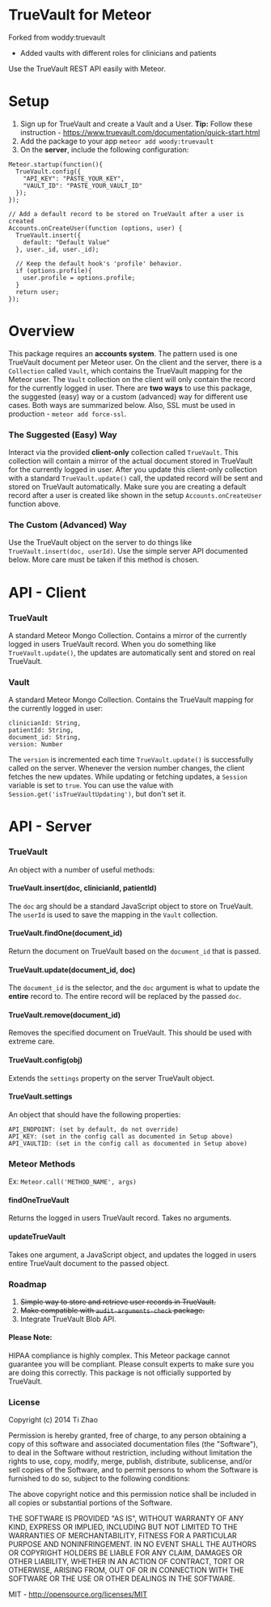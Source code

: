 TrueVault for Meteor
=============================

Forked from woddy:truevault
- Added vaults with different roles for clinicians and patients

Use the TrueVault REST API easily with Meteor.

# Setup
1. Sign up for TrueVault and create a Vault and a User. **Tip:** Follow these instruction - https://www.truevault.com/documentation/quick-start.html
2. Add the package to your app `meteor add woody:truevault`
3. On the **server**, include the following configuration:

```
Meteor.startup(function(){
  TrueVault.config({
    "API_KEY": "PASTE_YOUR_KEY",
    "VAULT_ID": "PASTE_YOUR_VAULT_ID"
  });
});

// Add a default record to be stored on TrueVault after a user is created
Accounts.onCreateUser(function (options, user) {
  TrueVault.insert({
    default: "Default Value"
  }, user._id, user._id);

  // Keep the default hook's 'profile' behavior.
  if (options.profile){
    user.profile = options.profile;
  }
  return user;
});
```

# Overview

This package requires an **accounts system**. The pattern used is one TrueVault document per Meteor user. On the client and the server, there is a `Collection` called `Vault`, which contains the TrueVault mapping for the Meteor user. The `Vault` collection on the client will only contain the record for the currently logged in user. There are **two ways** to use this package, the suggested (easy) way or a custom (advanced) way for different use cases. Both ways are summarized below. Also, SSL must be used in production - `meteor add force-ssl`.


### The Suggested (Easy) Way

Interact via the provided **client-only** collection called `TrueVault`. This collection will contain a mirror of the actual document stored in TrueVault for the currently logged in user. After you update this client-only collection with a standard `TrueVault.update()` call, the updated record will be sent and stored on TrueVault automatically. Make sure you are creating a default record after a user is created like shown in the setup `Accounts.onCreateUser` function above.

### The Custom (Advanced) Way

Use the TrueVault object on the server to do things like `TrueVault.insert(doc, userId)`. Use the simple server API documented below. More care must be taken if this method is chosen.


# API - Client

### TrueVault

A standard Meteor Mongo Collection. Contains a mirror of the currently logged in users TrueVault record. When you do something like `TrueVault.update()`, the updates are automatically sent and stored on real TrueVault.

### Vault

A standard Meteor Mongo Collection. Contains the TrueVault mapping for the currently logged in user: 
```
clinicianId: String, 
patientId: String, 
document_id: String,
version: Number
```

The `version` is incremented each time `TrueVault.update()` is successfully called on the server. Whenever the version number changes, the client fetches the new updates. While updating or fetching updates, a `Session` variable is set to `true`. You can use the value with `Session.get('isTrueVaultUpdating')`, but don't set it.


# API - Server

### TrueVault

An object with a number of useful methods:

#### TrueVault.insert(doc, clinicianId, patientId)

The `doc` arg should be a standard JavaScript object to store on TrueVault. The `userId` is used to save the mapping in the `Vault` collection.

#### TrueVault.findOne(document_id)

Return the document on TrueVault based on the `document_id` that is passed.

#### TrueVault.update(document_id, doc)

The `document_id` is the selector, and the `doc` argument is what to update the **entire** record to. The entire record will be replaced by the passed `doc`.

#### TrueVault.remove(document_id)

Removes the specified document on TrueVault. This should be used with extreme care.

#### TrueVault.config(obj)

Extends the `settings` property on the server TrueVault object.

#### TrueVault.settings

An object that should have the following properties:
```
API_ENDPOINT: (set by default, do not override)
API_KEY: (set in the config call as documented in Setup above)
API_VAULTID: (set in the config call as documented in Setup above)
```


### Meteor Methods
Ex: `Meteor.call('METHOD_NAME', args)`

#### findOneTrueVault

Returns the logged in users TrueVault record. Takes no arguments.

#### updateTrueVault

Takes one argument, a JavaScript object, and updates the logged in users entire TrueVault document to the passed object.


### Roadmap

1. ~~Simple way to store and retrieve user records in TrueVault.~~
2. ~~Make compatible with `audit-arguments-check` package.~~
3. Integrate TrueVault Blob API.

#### Please Note:

HIPAA compliance is highly complex. This Meteor package cannot guarantee you will be compliant. Please consult experts to make sure you are doing this correctly. This package is not officially supported by TrueVault.

### License

Copyright (c) 2014 Ti Zhao

Permission is hereby granted, free of charge, to any person obtaining a copy
of this software and associated documentation files (the "Software"), to deal
in the Software without restriction, including without limitation the rights
to use, copy, modify, merge, publish, distribute, sublicense, and/or sell
copies of the Software, and to permit persons to whom the Software is
furnished to do so, subject to the following conditions:

The above copyright notice and this permission notice shall be included in
all copies or substantial portions of the Software.

THE SOFTWARE IS PROVIDED "AS IS", WITHOUT WARRANTY OF ANY KIND, EXPRESS OR
IMPLIED, INCLUDING BUT NOT LIMITED TO THE WARRANTIES OF MERCHANTABILITY,
FITNESS FOR A PARTICULAR PURPOSE AND NONINFRINGEMENT. IN NO EVENT SHALL THE
AUTHORS OR COPYRIGHT HOLDERS BE LIABLE FOR ANY CLAIM, DAMAGES OR OTHER
LIABILITY, WHETHER IN AN ACTION OF CONTRACT, TORT OR OTHERWISE, ARISING FROM,
OUT OF OR IN CONNECTION WITH THE SOFTWARE OR THE USE OR OTHER DEALINGS IN
THE SOFTWARE.

MIT - http://opensource.org/licenses/MIT
